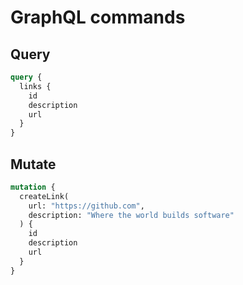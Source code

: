 # GraphQL commands

## Query

```graphql
query {
  links {
    id
    description
    url
  }
}
```

## Mutate

```graphql
mutation {
  createLink(
    url: "https://github.com",
    description: "Where the world builds software"
  ) {
    id
    description
    url
  }
}
```
